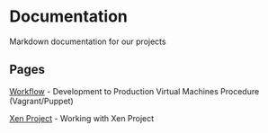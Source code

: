 # Documentation
Markdown documentation for our projects

## Pages
[Workflow](workflow.md) - Development to Production Virtual Machines Procedure (Vagrant/Puppet) 

[Xen Project](xen.md) - Working with Xen Project
